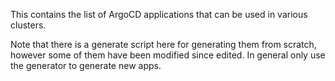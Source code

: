 This contains the list of ArgoCD applications that can be used in various clusters.

Note that there is a generate script here for generating them from scratch, however some of them have been modified since edited. In general only use the generator to generate new apps.
